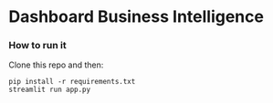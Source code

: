 # Dashboard Business Intelligence

### How to run it

Clone this repo and then:

```
pip install -r requirements.txt
streamlit run app.py
```
